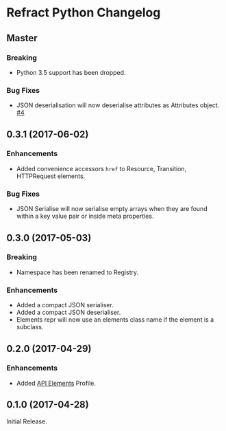 # Refract Python Changelog

## Master

### Breaking

- Python 3.5 support has been dropped.

### Bug Fixes

- JSON deserialisation will now deserialise attributes as Attributes object.  
  [#4](https://github.com/kylef/refract.py/issues/4)

## 0.3.1 (2017-06-02)

### Enhancements

- Added convenience accessors `href` to Resource, Transition, HTTPRequest
  elements.

### Bug Fixes

- JSON Serialise will now serialise empty arrays when they are found within a
  key value pair or inside meta properties.


## 0.3.0 (2017-05-03)

### Breaking

- Namespace has been renamed to Registry.

### Enhancements

- Added a compact JSON serialiser.
- Added a compact JSON deserialiser.
- Elements repr will now use an elements class name if the element is a
  subclass.

## 0.2.0 (2017-04-29)

### Enhancements

- Added [API Elements](http://api-elements.readthedocs.io) Profile.


## 0.1.0 (2017-04-28)

Initial Release.
